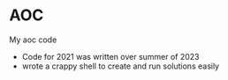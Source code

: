 # AOC
My aoc code

- Code for 2021 was written over summer of 2023
- wrote a crappy shell to create and run solutions easily
